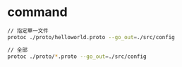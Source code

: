  
 # command
 
 ```sh
// 指定單一文件
 protoc ./proto/helloworld.proto --go_out=./src/config  
 ```

 ```sh
// 全部
 protoc ./proto/*.proto --go_out=./src/config  
 ```
